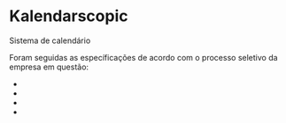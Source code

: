 # Kalendarscopic
Sistema de calendário

Foram seguidas as específicações de acordo com o processo seletivo da empresa em questão:

- 

- 

- 

- 